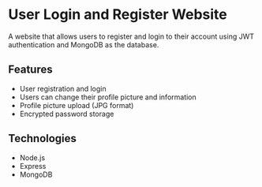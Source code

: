 # User Login and Register Website 

A website that allows users to register and login to their account using JWT authentication and MongoDB as the database.

## Features

- User registration and login
- Users can change their profile picture and information
- Profile picture upload (JPG format)
- Encrypted password storage

## Technologies

- Node.js
- Express
- MongoDB
